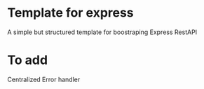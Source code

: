 # Template for express 

A simple but structured template for boostraping Express RestAPI

# To add 

Centralized Error handler